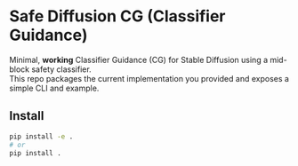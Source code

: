 # Safe Diffusion CG (Classifier Guidance)

Minimal, **working** Classifier Guidance (CG) for Stable Diffusion using a mid-block safety classifier.  
This repo packages the current implementation you provided and exposes a simple CLI and example.

## Install

```bash
pip install -e .
# or
pip install .
